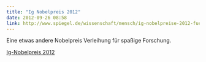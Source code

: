 ```yaml
---
title: "Ig Nobelpreis 2012"
date: 2012-09-26 08:58
link: http://www.spiegel.de/wissenschaft/mensch/ig-nobelpreise-2012-fuer-speechjammer-und-pferdeschwaenze-a-857200.html
---
```

Eine etwas andere Nobelpreis Verleihung für spaßige Forschung.

[Ig-Nobelpreis 2012](http://www.spiegel.de/wissenschaft/mensch/ig-nobelpreise-2012-fuer-speechjammer-und-pferdeschwaenze-a-857200.html)